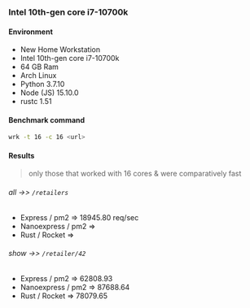 ### Intel 10th-gen core i7-10700k

#### Environment

* New Home Workstation
* Intel 10th-gen core i7-10700k
* 64 GB Ram
* Arch Linux
* Python 3.7.10
* Node (JS) 15.10.0
* rustc 1.51

#### Benchmark command

```bash
wrk -t 16 -c 16 <url>
```

#### Results

> only those that worked with 16 cores & were comparatively fast

###### _all_ ->> `/retailers`

- Express / pm2 => 18945.80 req/sec
- Nanoexpress / pm2 => 
- Rust / Rocket => 

###### _show_ ->> `/retailer/42`

- Express / pm2 => 62808.93
- Nanoexpress / pm2 => 87688.64
- Rust / Rocket => 78079.65

